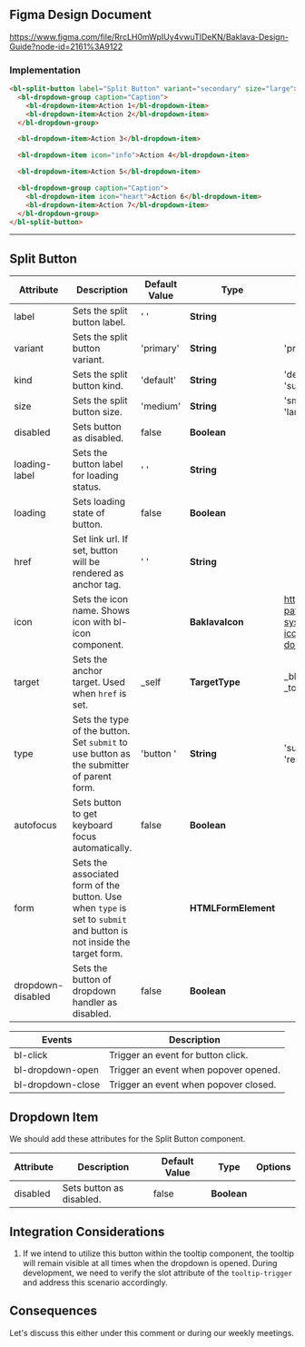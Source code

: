 ## Figma Design Document

https://www.figma.com/file/RrcLH0mWpIUy4vwuTlDeKN/Baklava-Design-Guide?node-id=2161%3A9122

### Implementation

```html
<bl-split-button label="Split Button" variant="secondary" size="large">
  <bl-dropdown-group caption="Caption">
    <bl-dropdown-item>Action 1</bl-dropdown-item>
    <bl-dropdown-item>Action 2</bl-dropdown-item>
  </bl-dropdown-group>

  <bl-dropdown-item>Action 3</bl-dropdown-item>

  <bl-dropdown-item icon="info">Action 4</bl-dropdown-item>

  <bl-dropdown-item>Action 5</bl-dropdown-item>

  <bl-dropdown-group caption="Caption">
    <bl-dropdown-item icon="heart">Action 6</bl-dropdown-item>
    <bl-dropdown-item>Action 7</bl-dropdown-item>
  </bl-dropdown-group>
</bl-split-button>

```

-----

## Split Button

| Attribute                | Description                                                                               | Default Value | Type    | Options |
| ------------------------ | ----------------------------------------------------------------------------------------- | ------------- | ------- | ------- |
| label            | Sets the split button label.                           | ' '         | **String** |  |
| variant            | Sets the split button variant.                           | 'primary'         | **String** | 'primary', 'secondary' |
| kind            | Sets the split button kind.                           | 'default'         | **String** | 'default', 'neutral', 'success', 'danger' |
| size            | Sets the split button size.                           | 'medium'         | **String** | 'small', 'medium', 'large' |
| disabled            | Sets button as disabled.                           | false         | **Boolean** |  |
| loading-label            | Sets the button label for loading status.                          | ' '         | **String** |  |
| loading            | Sets loading state of button.                           | false         | **Boolean** |  |
| href            | Set link url. If set, button will be rendered as anchor tag.                   | ' '         | **String** |  |
| icon     | Sets the icon name. Shows icon with bl-icon component.   |           | **BaklavaIcon**  |       https://baklava.design/?path=/docs/design-system-icons-iconography--documentation                                   |
| target            | Sets the anchor target. Used when `href` is set.                       |  _self          | **TargetType** | _blank, _self, _parent, _top, framename |
| type            | Sets the type of the button. Set `submit` to use button as the submitter of parent form.  | 'button '         | **String** | 'submit',  'button', 'reset' |
| autofocus            | Sets button to get keyboard focus automatically.                           | false         | **Boolean** |  |
| form            | Sets the associated form of the button. Use when `type` is set to `submit` and button is not inside the target form.                 |        | **HTMLFormElement** |  |
| dropdown-disabled            | Sets the button of dropdown handler as disabled.                           | false         | **Boolean** |  |



| Events    | Description                          |
| --------- | ------------------------------------ |
| bl-click | Trigger an event for button click.  |
| bl-dropdown-open	 | Trigger an event when popover opened.  |
| bl-dropdown-close | Trigger an event when popover closed.  |

## Dropdown Item

We should add these attributes for the Split Button component.

| Attribute                | Description                                                                               | Default Value | Type    | Options |
| ------------------------ | ----------------------------------------------------------------------------------------- | ------------- | ------- | ------- |
| disabled            | Sets button as disabled.                           | false         | **Boolean** |  |

## Integration Considerations

1. If we intend to utilize this button within the tooltip component, the tooltip will remain visible at all times when the dropdown is opened. During development, we need to verify the slot attribute of the `tooltip-trigger` and address this scenario accordingly.

## Consequences

Let's discuss this either under this comment or during our weekly meetings.
